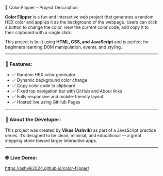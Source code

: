 🎨 Color Flipper – Project Description

**Color Flipper** is a fun and interactive web project that generates a random HEX color and applies it as the background of the webpage. Users can click a button to change the color, view the current color code, and copy it to their clipboard with a single click.

This project is built using **HTML, CSS, and JavaScript** and is perfect for beginners learning DOM manipulation, events, and styling.

---

### 🔧 Features:

* ✅ Random HEX color generator
* ✅ Dynamic background color change
* ✅ Copy color code to clipboard
* ✅ Fixed top navigation bar with GitHub and About links
* ✅ Fully responsive and mobile-friendly layout
* ✅ Hosted live using GitHub Pages

---

### 📄 About the Developer:

This project was created by **Vikas (Ashvik)** as part of a JavaScript practice series. It’s designed to be clean, minimal, and educational — a great stepping stone toward larger interactive apps.

---

### 🌐 Live Demo:
https://ashvik2024.github.io/color-flipper/

